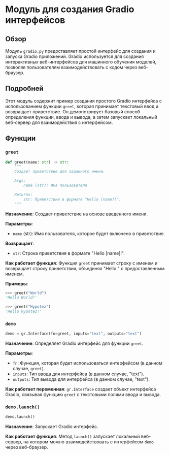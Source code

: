 # Модуль для создания Gradio интерфейсов

## Обзор

Модуль `gradio.py` предоставляет простой интерфейс для создания и запуска Gradio приложений. Gradio используется для создания интерактивных веб-интерфейсов для машинного обучения моделей, позволяя пользователям взаимодействовать с кодом через веб-браузер.

## Подробней

Этот модуль содержит пример создания простого Gradio интерфейса с использованием функции `greet`, которая принимает текстовый ввод и возвращает приветствие. Он демонстрирует базовый способ определения функции, ввода и вывода, а затем запускает локальный веб-сервер для взаимодействия с интерфейсом.

## Функции

### `greet`

```python
def greet(name: str) -> str:
    """
    Создает приветствие для заданного имени.

    Args:
        name (str): Имя пользователя.

    Returns:
        str: Приветствие в формате "Hello [name]!".
    """
```

**Назначение**: Создает приветствие на основе введенного имени.

**Параметры**:
- `name` (str): Имя пользователя, которое будет включено в приветствие.

**Возвращает**:
- `str`: Строка приветствия в формате "Hello [name]!".

**Как работает функция**:
Функция `greet` принимает строку с именем и возвращает строку приветствия, объединяя "Hello " с предоставленным именем.

**Примеры**:
```python
>>> greet("World")
'Hello World!'

>>> greet("Hypotez")
'Hello Hypotez!'
```

### `demo`

```python
demo = gr.Interface(fn=greet, inputs="text", outputs="text")
```

**Назначение**: Определяет Gradio интерфейс для функции `greet`.

**Параметры**:
- `fn`: Функция, которая будет использоваться интерфейсом (в данном случае, `greet`).
- `inputs`: Тип ввода для интерфейса (в данном случае, "text").
- `outputs`: Тип вывода для интерфейса (в данном случае, "text").

**Как работает переменная**:
`gr.Interface` создает объект интерфейса Gradio, связывая функцию `greet` с текстовыми полями ввода и вывода.

### `demo.launch()`

```python
demo.launch()
```

**Назначение**: Запускает Gradio интерфейс.

**Как работает функция**:
Метод `launch()` запускает локальный веб-сервер, на котором можно взаимодействовать с интерфейсом `demo` через веб-браузер.